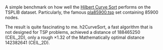 A simple benchmark on how well the [Hilbert Curve Sort](https://github.com/CarbonicSoda/hilbert-curve-sort) performs on the TSPLIB dataset.
Particularly, the famous [pla85900.tsp](pla85900.tsp) set containing 85900 nodes.

The result is quite fascinating to me.
h2CurveSort, a fast algorithm that is not designed for TSP problems, achieved a distance of $188465250$ (CEIL_2D), only a rough $\times 1.32$ of the Mathematically optimal distance $142382641$ (CEIL_2D).